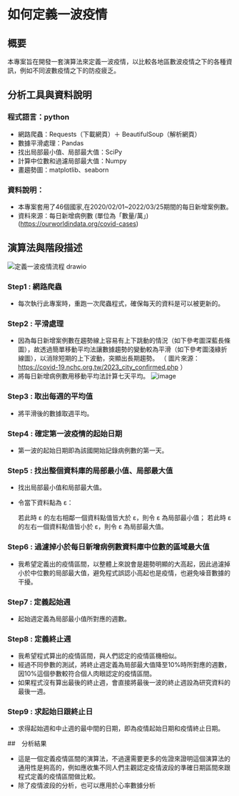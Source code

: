 # 如何定義一波疫情

## 概要
本專案旨在開發一套演算法來定義一波疫情，以比較各地區數波疫情之下的各種資訊，例如不同波數疫情之下的防疫疲乏。


## 分析工具與資料說明

### 程式語言：python
  - 網路爬蟲：Requests（下載網頁）＋ BeautifulSoup（解析網頁）
  - 數據平滑處理：Pandas
  - 找出局部最小值、局部最大值：SciPy
  - 計算中位數和過濾局部最大值：Numpy
  - 畫趨勢圖：matplotlib、seaborn
    
### 資料說明：
  - 本專案套用了46個國家,在2020/02/01~2022/03/25期間的每日新增案例數。
  - 資料來源：每日新增病例數 (單位為「數量/萬」) (https://ourworldindata.org/covid-cases)

## 演算法與階段描述

![定義一波疫情流程 drawio](https://github.com/Beiiscoming/Exploring-Pandemic-Fatigue/assets/171532457/39079db2-23d6-4371-ab1c-ed657675902d)

### Step1 : 網路爬蟲
- 每次執行此專案時，重跑一次爬蟲程式，確保每天的資料是可以被更新的。

### Step2 : 平滑處理
- 因為每日新增案例數在趨勢線上容易有上下跳動的情況（如下參考圖深藍長條圖），故透過簡單移動平均法讓數據趨勢的變動較為平滑（如下參考圖淺綠折線圖），以消除短期的上下波動，突顯出長期趨勢。
（ 圖片來源：https://covid-19.nchc.org.tw/2023_city_confirmed.php ）
- 將每日新增病例數用移動平均法計算七天平均。
  ![image](https://github.com/Beiiscoming/Exploring-Pandemic-Fatigue/assets/171532457/682b082a-9595-4b70-92d8-275fa3f059ca)

### Step3 : 取出每週的平均值
- 將平滑後的數據取週平均。

### Step4 : 確定第一波疫情的起始日期
- 第一波的起始日期即為該國開始記錄病例數的第一天。

### Step5 : 找出整個資料庫的局部最小值、局部最大值
- 找出局部最小值和局部最大值。
- 令當下資料點為 ε：

    若此時 ε 的左右相鄰一個資料點值皆大於 ε，則令 ε 為局部最小值；
    若此時 ε 的左右一個資料點值皆小於 ε，則令 ε 為局部最大值。

### Step6 : 過濾掉小於每日新增病例數資料庫中位數的區域最大值
- 我希望定義出的疫情區間，以整體上來說會是趨勢明顯的大高起，因此過濾掉小於中位數的局部最大值，避免程式誤認小高起也是疫情，也避免噪音數據的干擾。

### Step7 : 定義起始週
- 起始週定義為局部最小值所對應的週數。

### Step8 : 定義終止週
- 我希望程式算出的疫情區間，與人們認定的疫情區機相似。
- 經過不同參數的測試，將終止週定義為局部最大值降至10%時所對應的週數，因10%這個參數較符合個人肉眼認定的疫情區間。
- 如果程式沒有算出最後的終止週，會直接將最後一波的終止週設為研究資料的最後一週。
  
### Step9 : 求起始日跟終止日
- 求得起始週和中止週的最中間的日期，即為疫情起始日期和疫情終止日期。

##　分析結果
- 這是一個定義疫情區間的演算法，不過還需要更多的佐證來證明這個演算法的通用性是夠高的，例如應收集不同人們主觀認定疫情波段的準確日期區間來跟程式定義的疫情區間做比較。
- 除了疫情波段的分析，也可以應用於心率數據分析
